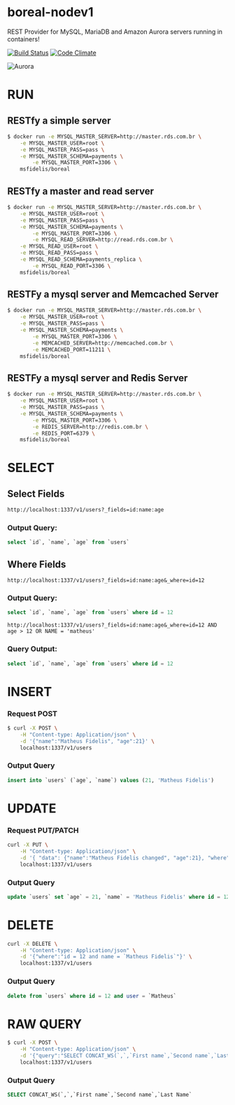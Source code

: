 # boreal-nodev1
REST Provider for MySQL, MariaDB and Amazon Aurora servers running in containers! 

[![Build Status](https://secure.travis-ci.org/msfidelis/boreal.png?branch=master)](http://travis-ci.org/msfidelis/boreal) [![Code Climate](https://codeclimate.com/github/msfidelis/boreal/badges/gpa.svg)](https://codeclimate.com/github/boreal/boreal)

![Aurora](http://i.imgur.com/XdRQN3k.jpg)


# RUN 

## RESTfy a simple server

``` bash
$ docker run -e MYSQL_MASTER_SERVER=http://master.rds.com.br \
	-e MYSQL_MASTER_USER=root \
	-e MYSQL_MASTER_PASS=pass \
	-e MYSQL_MASTER_SCHEMA=payments \
    	-e MYSQL_MASTER_PORT=3306 \
	msfidelis/boreal
```

## RESTfy a master and read server 

``` bash
$ docker run -e MYSQL_MASTER_SERVER=http://master.rds.com.br \
	-e MYSQL_MASTER_USER=root \
	-e MYSQL_MASTER_PASS=pass \
	-e MYSQL_MASTER_SCHEMA=payments \
    	-e MYSQL_MASTER_PORT=3306 \
    	-e MYSQL_READ_SERVER=http://read.rds.com.br \
	-e MYSQL_READ_USER=root \
	-e MYSQL_READ_PASS=pass \
	-e MYSQL_READ_SCHEMA=payments_replica \
    	-e MYSQL_READ_PORT=3306 \
	msfidelis/boreal
```

## RESTFy a mysql server and Memcached Server

``` bash
$ docker run -e MYSQL_MASTER_SERVER=http://master.rds.com.br \
	-e MYSQL_MASTER_USER=root \
	-e MYSQL_MASTER_PASS=pass \
	-e MYSQL_MASTER_SCHEMA=payments \
    	-e MYSQL_MASTER_PORT=3306 \
    	-e MEMCACHED_SERVER=http://memcached.com.br \
    	-e MEMCACHED_PORT=11211 \
	msfidelis/boreal
```

## RESTFy a mysql server and Redis Server

``` bash
$ docker run -e MYSQL_MASTER_SERVER=http://master.rds.com.br \
	-e MYSQL_MASTER_USER=root \
	-e MYSQL_MASTER_PASS=pass \
	-e MYSQL_MASTER_SCHEMA=payments \
    	-e MYSQL_MASTER_PORT=3306 \
    	-e REDIS_SERVER=http://redis.com.br \
    	-e REDIS_PORT=6379 \
	msfidelis/boreal
```



# SELECT

## Select Fields 

```bash
http://localhost:1337/v1/users?_fields=id:name:age
```

### Output Query: 

```sql
select `id`, `name`, `age` from `users`
```

## Where Fields 

```
http://localhost:1337/v1/users?_fields=id:name:age&_where=id=12
```

### Output Query:

```sql
select `id`, `name`, `age` from `users` where id = 12
```

```
http://localhost:1337/v1/users?_fields=id:name:age&_where=id=12 AND age > 12 OR NAME = 'matheus'
```

### Query Output:

```sql
select `id`, `name`, `age` from `users` where id = 12
```


# INSERT

### Request POST 

```bash
$ curl -X POST \
    -H "Content-type: Application/json" \
    -d '{"name":"Matheus Fidelis", "age":21}' \
    localhost:1337/v1/users
```
### Output Query

```sql
insert into `users` (`age`, `name`) values (21, 'Matheus Fidelis')
```


# UPDATE

### Request PUT/PATCH 

```bash
curl -X PUT \
    -H "Content-type: Application/json" \
    -d '{ "data": {"name":"Matheus Fidelis changed", "age":21}, "where":"id = 12"}' \
    localhost:1337/v1/users
```

### Output Query

```sql
update `users` set `age` = 21, `name` = 'Matheus Fidelis' where id = 12 and user = `Matheus`
```


# DELETE

```bash
curl -X DELETE \
    -H "Content-type: Application/json" \
    -d '{"where":"id = 12 and name = `Matheus Fidelis`"}' \
    localhost:1337/v1/users
```

### Output Query

```sql 
delete from `users` where id = 12 and user = `Matheus`
```

# RAW QUERY

```bash
$ curl -X POST \
    -H "Content-type: Application/json" \
    -d '{"query":"SELECT CONCAT_WS(`,`,`First name`,`Second name`,`Last Name`"}' \
    localhost:1337/v1/users
```

### Output Query
```sql
SELECT CONCAT_WS(`,`,`First name`,`Second name`,`Last Name`
```


